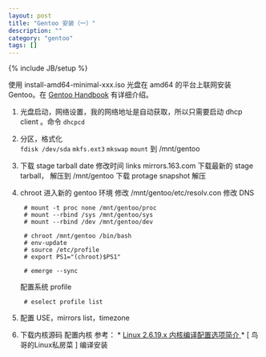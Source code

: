 ```yaml
---
layout: post
title: "Gentoo 安装（一）"
description: ""
category: "gentoo"
tags: []
---
```

{% include JB/setup %}

使用 install-amd64-minimal-xxx.iso 光盘在 amd64 的平台上联网安装Gentoo。在 [Gentoo Handbook](http://www.gentoo.org/doc/en/handbook/) 有详细介绍。  

1. 光盘启动，网络设置，我的网络地址是自动获取，所以只需要启动 dhcp client 。命令 `dhcpcd`   

2. 分区，格式化  
	`fdisk /dev/sda`
	`mkfs.ext3`  `mkswap`
	`mount` 到 /mnt/gentoo   

3. 下载 stage tarball
	date 修改时间
	links mirrors.163.com 下载最新的 stage tarball， 解压到 /mnt/gentoo
	下载 protage snapshot 解压  

4. chroot 进入新的 gentoo 环境
	修改 /mnt/gentoo/etc/resolv.con 修改 DNS
		
		# mount -t proc none /mnt/gentoo/proc
		# mount --rbind /sys /mnt/gentoo/sys
		# mount --rbind /dev /mnt/gentoo/dev

		# chroot /mnt/gentoo /bin/bash
		# env-update
		# source /etc/profile
		# export PS1="(chroot)$PS1"

		# emerge --sync

	配置系统 profile

		# eselect profile list 
		
5. 配置 USE，mirrors list，timezone 

6. 下载内核源码
	配置内核
		参考： 
		* [Linux 2.6.19.x 内核编译配置选项简介 ](http://lamp.linux.gov.cn/Linux/kernel_options.html)
		* [ 鸟哥的Linux私房菜 ]
	编译安装

